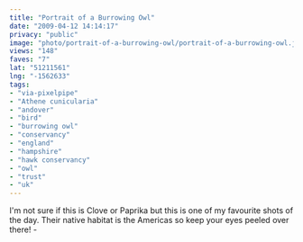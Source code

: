 ```yaml
---
title: "Portrait of a Burrowing Owl"
date: "2009-04-12 14:14:17"
privacy: "public"
image: "photo/portrait-of-a-burrowing-owl/portrait-of-a-burrowing-owl.jpg"
views: "148"
faves: "7"
lat: "51211561"
lng: "-1562633"
tags:
- "via-pixelpipe"
- "Athene cunicularia"
- "andover"
- "bird"
- "burrowing owl"
- "conservancy"
- "england"
- "hampshire"
- "hawk conservancy"
- "owl"
- "trust"
- "uk"
---
```

I'm not sure if this is Clove or Paprika but this is one of my favourite shots of the day. Their native habitat is the Americas so keep your eyes peeled over there! - <a href="/photos/2009/04/12/portrait-of-a-burrowing-owl"></a>
